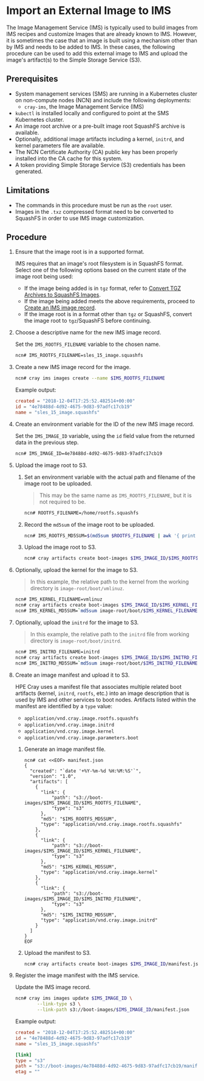 # Import an External Image to IMS

The Image Management Service \(IMS\) is typically used to build images from IMS recipes and customize Images that are already known to IMS.
However, it is sometimes the case that an image is built using a mechanism other than by IMS and needs to be added to IMS. In these cases,
the following procedure can be used to add this external image to IMS and upload the image's artifact(s) to the Simple Storage Service (S3).

## Prerequisites

* System management services \(SMS\) are running in a Kubernetes cluster on non-compute nodes \(NCN\) and include the following deployments:
  * `cray-ims`, the Image Management Service \(IMS\)
* `kubectl` is installed locally and configured to point at the SMS Kubernetes cluster.
* An image root archive or a pre-built image root SquashFS archive is available.
* Optionally, additional image artifacts including a kernel, `initrd`, and kernel parameters file are available.
* The NCN Certificate Authority \(CA\) public key has been properly installed into the CA cache for this system.
* A token providing Simple Storage Service \(S3\) credentials has been generated.

## Limitations

* The commands in this procedure must be run as the `root` user.
* Images in the `.txz` compressed format need to be converted to SquashFS in order to use IMS image customization.

## Procedure

1. <a name="ensure_supported_format"></a>Ensure that the image root is in a supported format.

    IMS requires that an image's root filesystem is in SquashFS format. Select one of the following options based on the current state of the image root being used:

    * If the image being added is in `tgz` format, refer to [Convert TGZ Archives to SquashFS Images](Convert_TGZ_Archives_to_SquashFS_Images.md).
    * If the image being added meets the above requirements, proceed to [Create an IMS image record](#create_image_record).
    * If the image root is in a format other than `tgz` or SquashFS, convert the image root to `tgz`/SquashFS before continuing.

1. <a name="create_image_record"></a>Choose a descriptive name for the new IMS image record.

    Set the `IMS_ROOTFS_FILENAME` variable to the chosen name.

    ```bash
    ncn# IMS_ROOTFS_FILENAME=sles_15_image.squashfs
    ```

1. Create a new IMS image record for the image.

    ```bash
    ncn# cray ims images create --name $IMS_ROOTFS_FILENAME
    ```

    Example output:

    ```toml
    created = "2018-12-04T17:25:52.482514+00:00"
    id = "4e78488d-4d92-4675-9d83-97adfc17cb19"
    name = "sles_15_image.squashfs"
    ```

1. Create an environment variable for the ID of the new IMS image record.

    Set the `IMS_IMAGE_ID` variable, using the `id` field value from the returned data in the previous step.

    ```bash
    ncn# IMS_IMAGE_ID=4e78488d-4d92-4675-9d83-97adfc17cb19
    ```

1. <a name="upload_to_s3"></a>Upload the image root to S3.

    1. Set an environment variable with the actual path and filename of the image root to be uploaded.

        > This may be the same name as `IMS_ROOTFS_FILENAME`, but it is not required to be.

        ```bash
        ncn# ROOTFS_FILENAME=/home/rootfs.squashfs
        ```

    1. Record the `md5sum` of the image root to be uploaded.

        ```bash
        ncn# IMS_ROOTFS_MD5SUM=$(md5sum $ROOTFS_FILENAME | awk '{ print $1 }')
        ```

    1. Upload the image root to S3.

        ```bash
        ncn# cray artifacts create boot-images $IMS_IMAGE_ID/$IMS_ROOTFS_FILENAME $ROOTFS_FILENAME
        ```

1. Optionally, upload the kernel for the image to S3.

    > In this example, the relative path to the kernel from the working directory is
    > `image-root/boot/vmlinuz`.

    ```bash
    ncn# IMS_KERNEL_FILENAME=vmlinuz
    ncn# cray artifacts create boot-images $IMS_IMAGE_ID/$IMS_KERNEL_FILENAME image-root/boot/$IMS_KERNEL_FILENAME
    ncn# IMS_KERNEL_MD5SUM=`md5sum image-root/boot/$IMS_KERNEL_FILENAME | awk '{ print $1 }'`
    ```

1. Optionally, upload the `initrd` for the image to S3.

    > In this example, the relative path to the `initrd` file from working directory is
    > `image-root/boot/initrd`.

    ```bash
    ncn# IMS_INITRD_FILENAME=initrd
    ncn# cray artifacts create boot-images $IMS_IMAGE_ID/$IMS_INITRD_FILENAME image-root/boot/$IMS_INITRD_FILENAME
    ncn# IMS_INITRD_MD5SUM=`md5sum image-root/boot/$IMS_INITRD_FILENAME | awk '{ print $1 }'`
    ```

1. <a name="image_manifest"></a>Create an image manifest and upload it to S3.

    HPE Cray uses a manifest file that associates multiple related boot artifacts \(kernel, `initrd`, `rootfs`, etc.\) into
    an image description that is used by IMS and other services to boot nodes. Artifacts listed within the manifest are
    identified by a `type` value:

    * `application/vnd.cray.image.rootfs.squashfs`
    * `application/vnd.cray.image.initrd`
    * `application/vnd.cray.image.kernel`
    * `application/vnd.cray.image.parameters.boot`

    1. Generate an image manifest file.

        ```console
        ncn# cat <<EOF> manifest.json
        {
          "created": "`date '+%Y-%m-%d %H:%M:%S'`",
          "version": "1.0",
          "artifacts": [
            {
              "link": {
                  "path": "s3://boot-images/$IMS_IMAGE_ID/$IMS_ROOTFS_FILENAME",
                  "type": "s3"
              },
              "md5": "$IMS_ROOTFS_MD5SUM",
              "type": "application/vnd.cray.image.rootfs.squashfs"
            },
            {
              "link": {
                  "path": "s3://boot-images/$IMS_IMAGE_ID/$IMS_KERNEL_FILENAME",
                  "type": "s3"
              },
              "md5": "$IMS_KERNEL_MD5SUM",
              "type": "application/vnd.cray.image.kernel"
            },
            {
              "link": {
                  "path": "s3://boot-images/$IMS_IMAGE_ID/$IMS_INITRD_FILENAME",
                  "type": "s3"
              },
              "md5": "$IMS_INITRD_MD5SUM",
              "type": "application/vnd.cray.image.initrd"
            }
          ]
        }
        EOF
        ```

    1. Upload the manifest to S3.

        ```bash
        ncn# cray artifacts create boot-images $IMS_IMAGE_ID/manifest.json manifest.json
        ```

1. <a name="register"></a>Register the image manifest with the IMS service.

    Update the IMS image record.

    ```bash
    ncn# cray ims images update $IMS_IMAGE_ID \
            --link-type s3 \
            --link-path s3://boot-images/$IMS_IMAGE_ID/manifest.json
    ```

    Example output:

    ```toml
    created = "2018-12-04T17:25:52.482514+00:00"
    id = "4e78488d-4d92-4675-9d83-97adfc17cb19"
    name = "sles_15_image.squashfs"

    [link]
    type = "s3"
    path = "s3://boot-images/4e78488d-4d92-4675-9d83-97adfc17cb19/manifest.json"
    etag = ""
    ```
